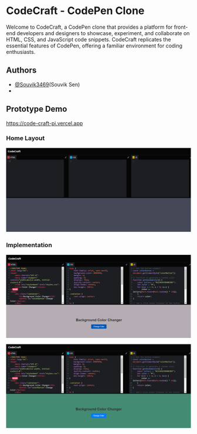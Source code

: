 # CodeCraft - CodePen Clone

Welcome to CodeCraft, a CodePen clone that provides a platform for front-end developers and designers to showcase, experiment, and collaborate on HTML, CSS, and JavaScript code snippets. CodeCraft replicates the essential features of CodePen, offering a familiar environment for coding enthusiasts.

## Authors

- [@Souvik3469](https://github.com/Souvik3469)(Souvik Sen)
- 
## Prototype Demo

https://code-craft-pi.vercel.app
<!--
## Technology Stack & Tools

- Solidity (Writing Smart Contracts & Tests)
- Javascript (React & Testing)
- [Hardhat](https://hardhat.org/) (Development Framework)
- [Ethers.js](https://docs.ethers.io/v5/) (Blockchain Interaction)
- [React.js](https://reactjs.org/) (Frontend Framework)

### Prerequisites

- Ensure you have MetaMask installed on your web browser.
- Connect your MetaMask wallet to the Ethereum Ropsten test network for testing purposes.
-->


### Home Layout

![Home1](https://github.com/Souvik3469/CodeCraft/blob/main/public/home1.png)


### Implementation

![Function1](https://github.com/Souvik3469/CodeCraft/blob/main/public/func1.png)

![Function2](https://github.com/Souvik3469/CodeCraft/blob/main/public/func2.png)
